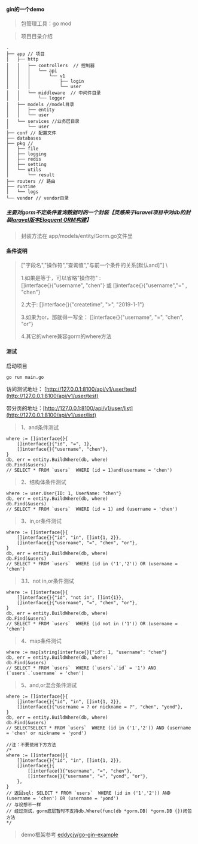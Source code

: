 #### gin的一个demo

> 包管理工具：go mod

> 项目目录介绍

```
.
├── app // 项目
│   ├── http
│   │   ├── controllers  // 控制器
│   │   │   └── api
│   │   │       └── v1
│   │   │           ├── login
│   │   │           └── user
│   │   └── middleware  // 中间件目录
│   │       └── logger
│   ├── models //model目录
│   │   ├── entity
│   │   └── user
│   └── services //业务层目录
│       └── user
├── conf // 配置文件
├── databases
├── pkg // 
│   ├── file
│   ├── logging
│   ├── redis
│   ├── setting
│   └── utils
│       └── result
├── routers // 路由
├── runtime
│   └── logs
└── vendor // vendor目录

```
##### 主要对gorm不定条件查询数据时的一个封装【灵感来于laravel项目中对db的封装[laravel版本Eloquent ORM构建](https://www.jianshu.com/p/9896549b7f3d)】
> 封装方法在 app/models/entity/Gorm.go文件里

#### 条件说明
> ["字段名","操作符","查询值","与前一个条件的关系[默认and]"] \
>
> 1.如果是等于，可以省略"操作符" : \
> []interface{}{"username", "chen"} 或 []interface{}{"username","=" , "chen"} 
> 
> 2.大于:
> []interface{}{"createtime", ">", "2019-1-1"}
>
> 3.如果为or，那就得一写全：
[]interface{}{"username", "=", "chen", "or"}
>
> 4.其它的where兼容gorm的where方法

#### 测试

启动项目
```
go run main.go
```
访问测试地址：
[http://127.0.0.1:8100/api/v1/user/test](http://127.0.0.1:8100/api/v1/user/test)

带分页的地址：[http://127.0.0.1:8100/api/v1/user/list](http://127.0.0.1:8100/api/v1/user/list)

> 1、and条件测试
```
where := []interface{}{
	[]interface{}{"id", "=", 1},
	[]interface{}{"username", "chen"},
}
db, err = entity.BuildWhere(db, where)
db.Find(&users)
// SELECT * FROM `users`  WHERE (id = 1)and(username = 'chen')
```

> 2、结构体条件测试
```
where := user.User{ID: 1, UserName: "chen"}
db, err = entity.BuildWhere(db, where)
db.Find(&users)
// SELECT * FROM `users`  WHERE (id = 1) and (username = 'chen')
```
> 3、in,or条件测试
```
where := []interface{}{
	[]interface{}{"id", "in", []int{1, 2}},
	[]interface{}{"username", "=", "chen", "or"},
}
db, err = entity.BuildWhere(db, where)
db.Find(&users)
// SELECT * FROM `users`  WHERE (id in ('1','2')) OR (username = 'chen')
```

> 3.1、not in,or条件测试
```
where := []interface{}{
	[]interface{}{"id", "not in", []int{1}},
	[]interface{}{"username", "=", "chen", "or"},
}
db, err = entity.BuildWhere(db, where)
db.Find(&users)
// SELECT * FROM `users`  WHERE (id not in ('1')) OR (username = 'chen')
```

> 4、map条件测试
```
where := map[string]interface{}{"id": 1, "username": "chen"}
db, err = entity.BuildWhere(db, where)
db.Find(&users)
// SELECT * FROM `users`  WHERE (`users`.`id` = '1') AND (`users`.`username` = 'chen')
```

> 5、and,or混合条件测试
```
where := []interface{}{
	[]interface{}{"id", "in", []int{1, 2}},
	[]interface{}{"username = ? or nickname = ?", "chen", "yond"},
}
db, err = entity.BuildWhere(db, where)
db.Find(&users)
// SELECTSELECT * FROM `users`  WHERE (id in ('1','2')) AND (username = 'chen' or nickname = 'yond')

//注：不要使用下方方法
/*
where := []interface{}{
	[]interface{}{"id", "in", []int{1, 2}},
	[]interface{}{
		[]interface{}{"username", "=", "chen"},
		[]interface{}{"username", "=", "yond", "or"},
	},
}
// 返回sql: SELECT * FROM `users`  WHERE (id in ('1','2')) AND (username = 'chen') OR (username = 'yond')
// 与设想不一样
// 经过测试，gorm底层暂时不支持db.Where(func(db *gorm.DB) *gorm.DB {})闭包方法
*/

```







> demo框架参考 
[eddycjy/go-gin-example](https://github.com/eddycjy/go-gin-example)